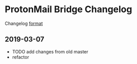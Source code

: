 # ProtonMail Bridge Changelog

Changelog [format](http://keepachangelog.com/en/1.0.0/)

## 2019-03-07
* TODO add changes from old master
* refactor
